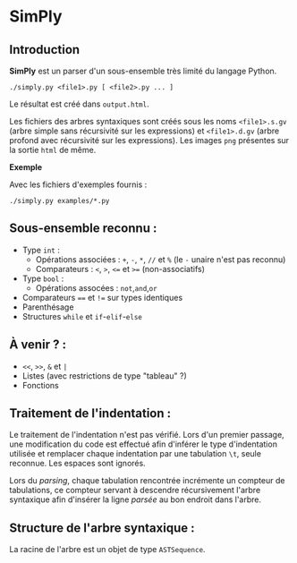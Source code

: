 # SimPly

## Introduction

**SimPly** est un parser d'un sous-ensemble très limité du langage Python.

`./simply.py <file1>.py [ <file2>.py ... ]`

Le résultat est créé dans `output.html`.

Les fichiers des arbres syntaxiques sont créés sous les noms `<file1>.s.gv` (arbre simple sans récursivité sur les expressions) et `<file1>.d.gv` (arbre profond avec récursivité sur les expressions). Les images `png` présentes sur la sortie `html` de même.

**Exemple**

Avec les fichiers d'exemples fournis :

`./simply.py examples/*.py`

## Sous-ensemble reconnu :

* Type `int` :
  * Opérations associées : `+`, `-`, `*`, `//` et `%` (le `-` unaire n'est pas reconnu)
  * Comparateurs : `<`, `>`, `<=` et `>=` (non-associatifs)
* Type `bool` :
  * Opérations assocées : `not`,`and`,`or`
* Comparateurs `==` et `!=` sur types identiques
* Parenthésage
* Structures `while` et `if`-`elif`-`else`

## À venir ? :

* `<<`, `>>`, `&` et `|`
* Listes (avec restrictions de type "tableau" ?)
* Fonctions

## Traitement de l'indentation :

Le traitement de l'indentation n'est pas vérifié. Lors d'un premier passage, une modification du code est effectué afin d'inférer le type d'indentation utilisée et remplacer chaque indentation par une tabulation `\t`, seule reconnue. Les espaces sont ignorés.

Lors du *parsing*, chaque tabulation rencontrée incrémente un compteur de tabulations, ce compteur servant à descendre récursivement l'arbre syntaxique afin d'insérer la ligne *parsée* au bon endroit dans l'arbre.

## Structure de l'arbre syntaxique :

La racine de l'arbre est un objet de type `ASTSequence`.
